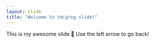 ```yaml
---
layout: slide
title: "Welcome to tmcgreg slide!"
---
```

This is my awesome slide :tada:
Use the left arrow to go back!
